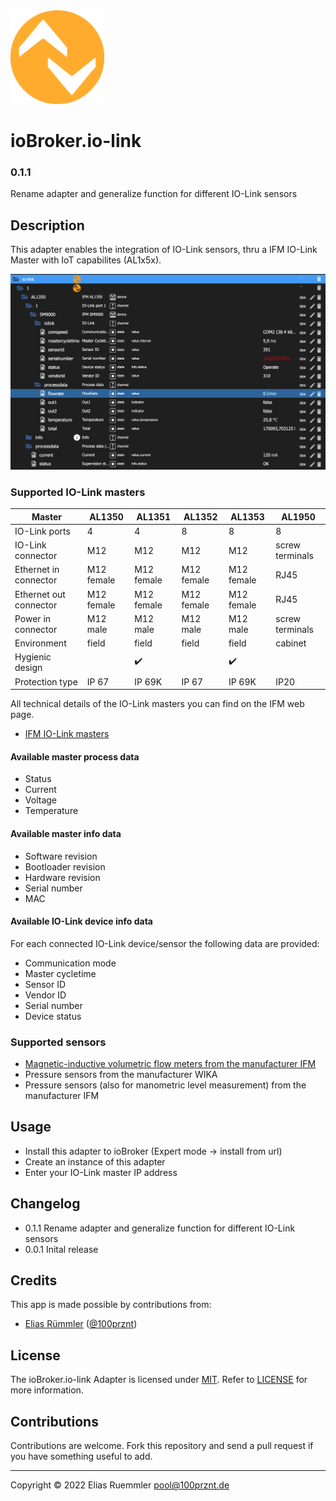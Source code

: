 <img src="admin/logo.png" alt="IO-Link Logo" width="150" height="150" />

# ioBroker.io-link

### 0.1.1
Rename adapter and generalize function for different IO-Link sensors

## Description
This adapter enables the integration of IO-Link sensors, thru a IFM IO-Link Master with IoT capabilites (AL1x5x).

![Screenshot - Object tree](docu/Screenshot_ObjectTree.png)

### Supported IO-Link masters
| Master                 | AL1350             | AL1351             | AL1352             | AL1353             | AL1950             |
|------------------------|--------------------|--------------------|--------------------|--------------------|--------------------|
| IO-Link ports          | 4                  | 4                  | 8                  | 8                  | 8                  |
| IO-Link connector      | M12                | M12                | M12                | M12                | screw terminals    |
| Ethernet in connector  | M12 female         | M12 female         | M12 female         | M12 female         | RJ45               |
| Ethernet out connector | M12 female         | M12 female         | M12 female         | M12 female         | RJ45               |
| Power in  connector    | M12 male           | M12 male           | M12 male           | M12 male           | screw terminals    |
| Environment            | field              | field              | field              | field              | cabinet            |
| Hygienic design        |                    | :heavy_check_mark: |                    | :heavy_check_mark: |                    |
| Protection type        | IP 67              | IP 69K             | IP 67              | IP 69K             | IP20               |

All technical details of the IO-Link masters you can find on the IFM web page.
* [IFM IO-Link masters](https://www.ifm.com/de/en/category/245_010_010)

#### Available master process data
* Status
* Current
* Voltage
* Temperature

#### Available master info data
* Software revision
* Bootloader revision
* Hardware revision
* Serial number
* MAC

#### Available IO-Link device info data
For each connected IO-Link device/sensor the following data are provided:
* Communication mode
* Master cycletime
* Sensor ID
* Vendor ID
* Serial number
* Device status

### Supported sensors
* [Magnetic-inductive volumetric flow meters from the manufacturer IFM](devices/IfmFlowSensor)
* Pressure sensors from the manufacturer WIKA
* Pressure sensors (also for manometric level measurement) from the manufacturer IFM


## Usage
* Install this adapter to ioBroker (Expert mode -> install from url)
* Create an instance of this adapter
* Enter your IO-Link master IP address

## Changelog
* 0.1.1 Rename adapter and generalize function for different IO-Link sensors
* 0.0.1 Inital release

## Credits
This app is made possible by contributions from:
* [Elias Rümmler](http://www.100prznt.de) ([@100prznt](https://github.com/100prznt))

## License
The ioBroker.io-link Adapter is licensed under [MIT](http://www.opensource.org/licenses/mit-license.php "Read more about the MIT license form"). Refer to [LICENSE](https://github.com/100prznt/ioBroker.io-link/blob/master/LICENSE) for more information.

## Contributions
Contributions are welcome. Fork this repository and send a pull request if you have something useful to add.

-----------

Copyright &copy; 2022 Elias Ruemmler <pool@100prznt.de>
